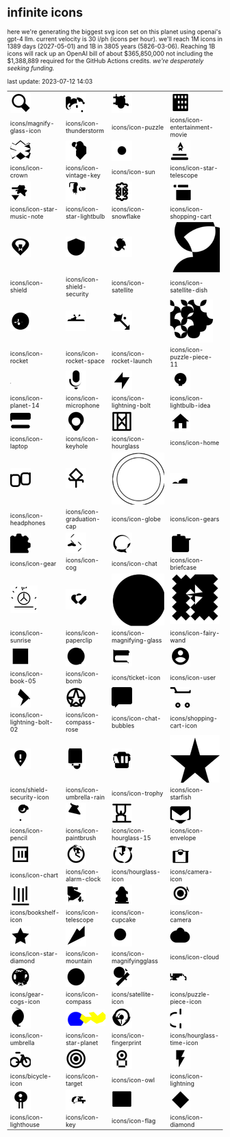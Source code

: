 # infinite icons

here we're generating the biggest svg icon set on this planet using openai's gpt-4 llm. current velocity is 30 i/ph (icons per hour). we'll reach 1M icons in 1389 days (2027-05-01) and 1B in 3805 years (5826-03-06). Reaching 1B icons will rack up an OpenAI bill of about $365,850,000 not including the $1,388,889 required for the GitHub Actions credits. _we're desperately seeking funding._

last update: 2023-07-12 14:03

|  |  |  |  |
| ---- | ---- | ---- | ---- |
| ![icons/magnify-glass-icon](icons/magnify-glass-icon.svg) | ![icons/icon-thunderstorm](icons/icon-thunderstorm.svg) | ![icons/icon-puzzle](icons/icon-puzzle.svg) | ![icons/icon-entertainment-movie](icons/icon-entertainment-movie.svg) 
| icons/magnify-glass-icon | icons/icon-thunderstorm | icons/icon-puzzle | icons/icon-entertainment-movie 
| ![icons/icon-crown](icons/icon-crown.svg) | ![icons/icon-vintage-key](icons/icon-vintage-key.svg) | ![icons/icon-sun](icons/icon-sun.svg) | ![icons/icon-star-telescope](icons/icon-star-telescope.svg) 
| icons/icon-crown | icons/icon-vintage-key | icons/icon-sun | icons/icon-star-telescope 
| ![icons/icon-star-music-note](icons/icon-star-music-note.svg) | ![icons/icon-star-lightbulb](icons/icon-star-lightbulb.svg) | ![icons/icon-snowflake](icons/icon-snowflake.svg) | ![icons/icon-shopping-cart](icons/icon-shopping-cart.svg) 
| icons/icon-star-music-note | icons/icon-star-lightbulb | icons/icon-snowflake | icons/icon-shopping-cart 
| ![icons/icon-shield](icons/icon-shield.svg) | ![icons/icon-shield-security](icons/icon-shield-security.svg) | ![icons/icon-satellite](icons/icon-satellite.svg) | ![icons/icon-satellite-dish](icons/icon-satellite-dish.svg) 
| icons/icon-shield | icons/icon-shield-security | icons/icon-satellite | icons/icon-satellite-dish 
| ![icons/icon-rocket](icons/icon-rocket.svg) | ![icons/icon-rocket-space](icons/icon-rocket-space.svg) | ![icons/icon-rocket-launch](icons/icon-rocket-launch.svg) | ![icons/icon-puzzle-piece-11](icons/icon-puzzle-piece-11.svg) 
| icons/icon-rocket | icons/icon-rocket-space | icons/icon-rocket-launch | icons/icon-puzzle-piece-11 
| ![icons/icon-planet-14](icons/icon-planet-14.svg) | ![icons/icon-microphone](icons/icon-microphone.svg) | ![icons/icon-lightning-bolt](icons/icon-lightning-bolt.svg) | ![icons/icon-lightbulb-idea](icons/icon-lightbulb-idea.svg) 
| icons/icon-planet-14 | icons/icon-microphone | icons/icon-lightning-bolt | icons/icon-lightbulb-idea 
| ![icons/icon-laptop](icons/icon-laptop.svg) | ![icons/icon-keyhole](icons/icon-keyhole.svg) | ![icons/icon-hourglass](icons/icon-hourglass.svg) | ![icons/icon-home](icons/icon-home.svg) 
| icons/icon-laptop | icons/icon-keyhole | icons/icon-hourglass | icons/icon-home 
| ![icons/icon-headphones](icons/icon-headphones.svg) | ![icons/icon-graduation-cap](icons/icon-graduation-cap.svg) | ![icons/icon-globe](icons/icon-globe.svg) | ![icons/icon-gears](icons/icon-gears.svg) 
| icons/icon-headphones | icons/icon-graduation-cap | icons/icon-globe | icons/icon-gears 
| ![icons/icon-gear](icons/icon-gear.svg) | ![icons/icon-cog](icons/icon-cog.svg) | ![icons/icon-chat](icons/icon-chat.svg) | ![icons/icon-briefcase](icons/icon-briefcase.svg) 
| icons/icon-gear | icons/icon-cog | icons/icon-chat | icons/icon-briefcase 
| ![icons/icon-sunrise](icons/icon-sunrise.svg) | ![icons/icon-paperclip](icons/icon-paperclip.svg) | ![icons/icon-magnifying-glass](icons/icon-magnifying-glass.svg) | ![icons/icon-fairy-wand](icons/icon-fairy-wand.svg) 
| icons/icon-sunrise | icons/icon-paperclip | icons/icon-magnifying-glass | icons/icon-fairy-wand 
| ![icons/icon-book-05](icons/icon-book-05.svg) | ![icons/icon-bomb](icons/icon-bomb.svg) | ![icons/ticket-icon](icons/ticket-icon.svg) | ![icons/icon-user](icons/icon-user.svg) 
| icons/icon-book-05 | icons/icon-bomb | icons/ticket-icon | icons/icon-user 
| ![icons/icon-lightning-bolt-02](icons/icon-lightning-bolt-02.svg) | ![icons/icon-compass-rose](icons/icon-compass-rose.svg) | ![icons/icon-chat-bubbles](icons/icon-chat-bubbles.svg) | ![icons/shopping-cart-icon](icons/shopping-cart-icon.svg) 
| icons/icon-lightning-bolt-02 | icons/icon-compass-rose | icons/icon-chat-bubbles | icons/shopping-cart-icon 
| ![icons/shield-security-icon](icons/shield-security-icon.svg) | ![icons/icon-umbrella-rain](icons/icon-umbrella-rain.svg) | ![icons/icon-trophy](icons/icon-trophy.svg) | ![icons/icon-starfish](icons/icon-starfish.svg) 
| icons/shield-security-icon | icons/icon-umbrella-rain | icons/icon-trophy | icons/icon-starfish 
| ![icons/icon-pencil](icons/icon-pencil.svg) | ![icons/icon-paintbrush](icons/icon-paintbrush.svg) | ![icons/icon-hourglass-15](icons/icon-hourglass-15.svg) | ![icons/icon-envelope](icons/icon-envelope.svg) 
| icons/icon-pencil | icons/icon-paintbrush | icons/icon-hourglass-15 | icons/icon-envelope 
| ![icons/icon-chart](icons/icon-chart.svg) | ![icons/icon-alarm-clock](icons/icon-alarm-clock.svg) | ![icons/hourglass-icon](icons/hourglass-icon.svg) | ![icons/camera-icon](icons/camera-icon.svg) 
| icons/icon-chart | icons/icon-alarm-clock | icons/hourglass-icon | icons/camera-icon 
| ![icons/bookshelf-icon](icons/bookshelf-icon.svg) | ![icons/icon-telescope](icons/icon-telescope.svg) | ![icons/icon-cupcake](icons/icon-cupcake.svg) | ![icons/icon-camera](icons/icon-camera.svg) 
| icons/bookshelf-icon | icons/icon-telescope | icons/icon-cupcake | icons/icon-camera 
| ![icons/icon-star-diamond](icons/icon-star-diamond.svg) | ![icons/icon-mountain](icons/icon-mountain.svg) | ![icons/icon-magnifyingglass](icons/icon-magnifyingglass.svg) | ![icons/icon-cloud](icons/icon-cloud.svg) 
| icons/icon-star-diamond | icons/icon-mountain | icons/icon-magnifyingglass | icons/icon-cloud 
| ![icons/gear-cogs-icon](icons/gear-cogs-icon.svg) | ![icons/icon-compass](icons/icon-compass.svg) | ![icons/satellite-icon](icons/satellite-icon.svg) | ![icons/puzzle-piece-icon](icons/puzzle-piece-icon.svg) 
| icons/gear-cogs-icon | icons/icon-compass | icons/satellite-icon | icons/puzzle-piece-icon 
| ![icons/icon-umbrella](icons/icon-umbrella.svg) | ![icons/icon-star-planet](icons/icon-star-planet.svg) | ![icons/icon-fingerprint](icons/icon-fingerprint.svg) | ![icons/hourglass-time-icon](icons/hourglass-time-icon.svg) 
| icons/icon-umbrella | icons/icon-star-planet | icons/icon-fingerprint | icons/hourglass-time-icon 
| ![icons/bicycle-icon](icons/bicycle-icon.svg) | ![icons/icon-target](icons/icon-target.svg) | ![icons/icon-owl](icons/icon-owl.svg) | ![icons/icon-lightning](icons/icon-lightning.svg) 
| icons/bicycle-icon | icons/icon-target | icons/icon-owl | icons/icon-lightning 
| ![icons/icon-lighthouse](icons/icon-lighthouse.svg) | ![icons/icon-key](icons/icon-key.svg) | ![icons/icon-flag](icons/icon-flag.svg) | ![icons/icon-diamond](icons/icon-diamond.svg) 
| icons/icon-lighthouse | icons/icon-key | icons/icon-flag | icons/icon-diamond 

